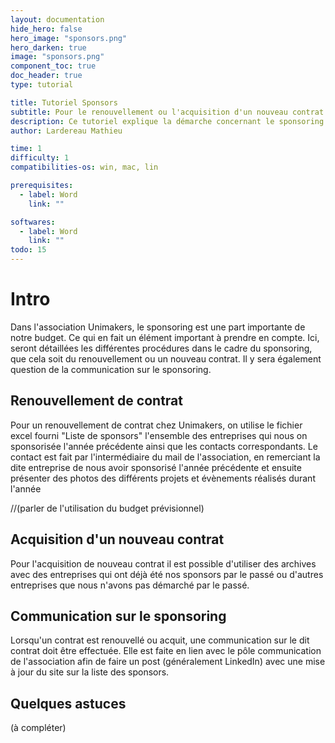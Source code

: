 ```yaml
---
layout: documentation
hide_hero: false
hero_image: "sponsors.png"
hero_darken: true
image: "sponsors.png"
component_toc: true
doc_header: true
type: tutorial

title: Tutoriel Sponsors 
subtitle: Pour le renouvellement ou l'acquisition d'un nouveau contrat 
description: Ce tutoriel explique la démarche concernant le sponsoring pour unimakers.
author: Lardereau Mathieu

time: 1
difficulty: 1
compatibilities-os: win, mac, lin

prerequisites:
  - label: Word
    link: ""

softwares: 
  - label: Word
    link: ""
todo: 15
---
```

# Intro

Dans l'association Unimakers, le sponsoring est une part importante de notre budget. Ce qui en fait un élément important à prendre en compte. Ici, seront détaillées les différentes procédures dans le cadre du sponsoring, que cela soit du renouvellement ou un nouveau contrat. Il y sera également question de la communication sur le sponsoring.

## Renouvellement de contrat

Pour un renouvellement de contrat chez Unimakers, on utilise le fichier excel fourni "Liste de sponsors" l'ensemble des entreprises qui nous on sponsorisée l'année précédente ainsi que les contacts correspondants. Le contact est fait par l'intermédiaire du mail de l'association, en remerciant la dite entreprise de nous avoir sponsorisé l'année précédente et ensuite présenter des photos des différents projets et évènements réalisés durant l'année

//(parler de l'utilisation du budget prévisionnel)

## Acquisition d'un nouveau contrat

Pour l'acquisition de nouveau contrat il est possible d'utiliser des archives avec des entreprises qui ont déjà été nos sponsors par le passé ou d'autres entreprises que nous n'avons pas démarché par le passé.

## Communication sur le sponsoring

Lorsqu'un contrat est renouvellé ou acquit, une communication sur le dit contrat doit être effectuée. Elle est faite en lien avec le pôle communication de l'association afin de faire un post (généralement LinkedIn) avec une mise à jour du site sur la liste des sponsors.

## Quelques astuces

(à compléter)